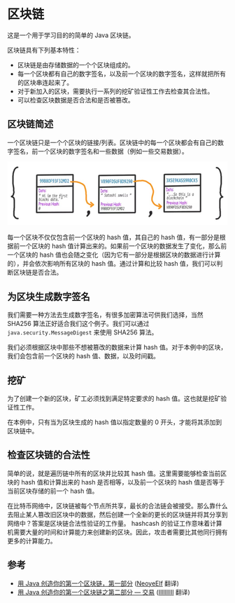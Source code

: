 # 区块链

这是一个用于学习目的的简单的 Java 区块链。

区块链具有下列基本特性：

* 区块链是由存储数据的一个个区块组成的。
* 每一个区块都有自己的数字签名，以及前一个区块的数字签名，这样就把所有的区块串连起来了。
* 对于新加入的区块，需要执行一系列的挖矿验证性工作去检查其合法性。
* 可以检查区块数据是否合法和是否被篡改。

## 区块链简述

一个区块链只是一个个区块的链接/列表。区块链中的每一个区块都会有自己的数字签名，前一个区块的数字签名和一些数据（例如一些交易数据）。

![](doc/images/block-chain-structure.jpg)

每一个区块不仅仅包含前一个区块的 hash 值，其自己的 hash 值，有一部分是根据前一个区块的 hash 值计算出来的。如果前一个区块的数据发生了变化，那么前一个区块的 hash 值也会随之变化（因为它有一部分是根据区块的数据进行计算的），并会依次影响所有区块的 hash 值。通过计算和比较 hash 值，我们可以判断区块链是否合法。

## 为区块生成数字签名
	
我们需要一种方法去生成数字签名，有很多加密算法可供我们选择，当然 SHA256 算法正好适合我们这个例子。我们可以通过 `java.security.MessageDigest` 来使用 SHA256 算法。
	
我们必须根据区块中那些不想被篡改的数据来计算 hash 值。对于本例中的区块，我们会包含前一个区块的 hash 值、数据，以及时间戳。

## 挖矿

为了创建一个新的区块，矿工必须找到满足特定要求的 hash 值。这也就是挖矿验证性工作。

在本例中，只有当为区块生成的 hash 值以指定数量的 0 开头，才能将其添加到区块链中。

## 检查区块链的合法性

简单的说，就是遍历链中所有的区块并比较其 hash 值。这里需要能够检查当前区块的 hash 值和计算出来的 hash 是否相等，以及前一个区块的 hash 值是否等于当前区块存储的前一个 hash 值。

在比特币网络中，区块链被每个节点所共享，最长的合法链会被接受。那么靠什么去阻止某人篡改旧区块中的数据，然后创建一个全新的更长的区块链并将其分享到网络中？答案是区块链合法性验证的工作量。 hashcash 的验证工作意味着计算机需要大量的时间和计算能力来创建新的区块。因此，攻击者需要比其他同行拥有更多的计算能力。

## 参考

* [用 Java 创造你的第一个区块链，第一部分](https://juejin.im/post/5a8ed1d75188257a836c4218) ([NeoyeElf](https://github.com/NeoyeElf) 翻译)
* [用 Java 创造你的第一个区块链之第二部分 — 交易](https://juejin.im/post/5a940b116fb9a0633757587a) ([IllllllIIl](https://github.com/IllllllIIl) 翻译)